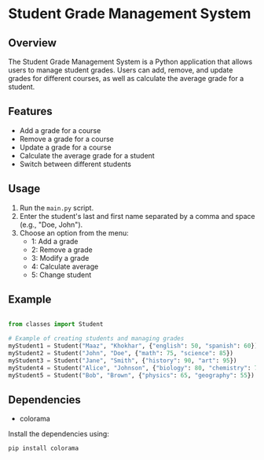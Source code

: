 # Student Grade Management System

## Overview
The Student Grade Management System is a Python application that allows users to manage student grades. Users can add, remove, and update grades for different courses, as well as calculate the average grade for a student.

## Features
- Add a grade for a course
- Remove a grade for a course
- Update a grade for a course
- Calculate the average grade for a student
- Switch between different students

## Usage
1. Run the `main.py` script.
2. Enter the student's last and first name separated by a comma and space (e.g., "Doe, John").
3. Choose an option from the menu:
   - 1: Add a grade
   - 2: Remove a grade
   - 3: Modify a grade
   - 4: Calculate average
   - 5: Change student

## Example
```python

from classes import Student

# Example of creating students and managing grades
myStudent1 = Student("Maaz", "Khokhar", {"english": 50, "spanish": 60})
myStudent2 = Student("John", "Doe", {"math": 75, "science": 85})
myStudent3 = Student("Jane", "Smith", {"history": 90, "art": 95})
myStudent4 = Student("Alice", "Johnson", {"biology": 80, "chemistry": 70})
myStudent5 = Student("Bob", "Brown", {"physics": 65, "geography": 55})
```

## Dependencies
- colorama

Install the dependencies using:
```bash
pip install colorama
```